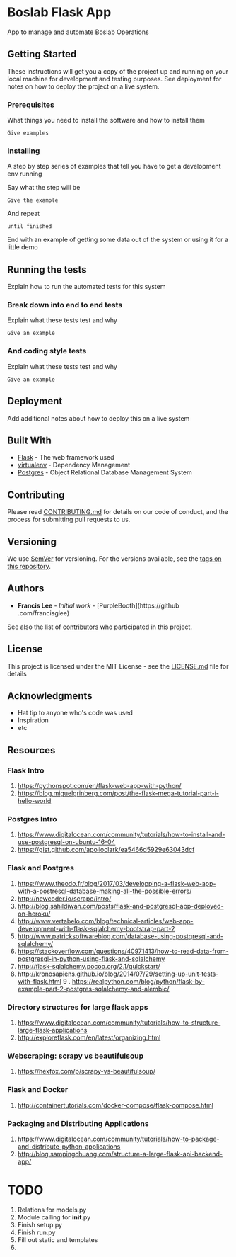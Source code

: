 # Boslab Flask App

App to manage and automate Boslab Operations

## Getting Started

These instructions will get you a copy of the project up and running on your local machine for development and testing purposes. See deployment for notes on how to deploy the project on a live system.

### Prerequisites

What things you need to install the software and how to install them

```
Give examples
```

### Installing

A step by step series of examples that tell you have to get a development env running

Say what the step will be

```
Give the example
```

And repeat

```
until finished
```

End with an example of getting some data out of the system or using it for a little demo

## Running the tests

Explain how to run the automated tests for this system

### Break down into end to end tests

Explain what these tests test and why

```
Give an example
```

### And coding style tests

Explain what these tests test and why

```
Give an example
```

## Deployment

Add additional notes about how to deploy this on a live system

## Built With

* [Flask](http://flask.pocoo.org/) - The web framework used
* [virtualenv](https://virtualenv.pypa.io/en/stable/) - Dependency Management
* [Postgres](https://www.postgresql.org/) - Object Relational Database
Management System

## Contributing

Please read [CONTRIBUTING.md](https://gist.github.com/PurpleBooth/b24679402957c63ec426) for details on our code of conduct, and the process for submitting pull requests to us.

## Versioning

We use [SemVer](http://semver.org/) for versioning. For the versions available, see the [tags on this repository](https://github.com/your/project/tags).

## Authors

* **Francis Lee** - *Initial work* - [PurpleBooth](https://github
.com/francisglee)

See also the list of [contributors](https://github.com/your/project/contributors) who participated in this project.

## License

This project is licensed under the MIT License - see the [LICENSE.md](LICENSE.md) file for details

## Acknowledgments

* Hat tip to anyone who's code was used
* Inspiration
* etc

## Resources
### Flask Intro
1. https://pythonspot.com/en/flask-web-app-with-python/
2. https://blog.miguelgrinberg.com/post/the-flask-mega-tutorial-part-i-hello-world

### Postgres Intro
1. https://www.digitalocean.com/community/tutorials/how-to-install-and-use-postgresql-on-ubuntu-16-04
2. https://gist.github.com/apolloclark/ea5466d5929e63043dcf

### Flask and Postgres
1. https://www.theodo.fr/blog/2017/03/developping-a-flask-web-app-with-a-postresql-database-making-all-the-possible-errors/
2. http://newcoder.io/scrape/intro/
3. http://blog.sahildiwan.com/posts/flask-and-postgresql-app-deployed-on-heroku/
4. http://www.vertabelo.com/blog/technical-articles/web-app-development-with-flask-sqlalchemy-bootstrap-part-2
5. http://www.patricksoftwareblog.com/database-using-postgresql-and-sqlalchemy/
6. https://stackoverflow.com/questions/40971413/how-to-read-data-from-postgresql-in-python-using-flask-and-sqlalchemy
7. http://flask-sqlalchemy.pocoo.org/2.1/quickstart/
8. http://kronosapiens.github.io/blog/2014/07/29/setting-up-unit-tests-with-flask.html
9	. https://realpython.com/blog/python/flask-by-example-part-2-postgres-sqlalchemy-and-alembic/


### Directory structures for large flask apps
1. https://www.digitalocean.com/community/tutorials/how-to-structure-large-flask-applications
2. http://exploreflask.com/en/latest/organizing.html

### Webscraping: scrapy vs beautifulsoup
1. https://hexfox.com/p/scrapy-vs-beautifulsoup/

### Flask and Docker
1. http://containertutorials.com/docker-compose/flask-compose.html

### Packaging and Distributing Applications
1. https://www.digitalocean.com/community/tutorials/how-to-package-and-distribute-python-applications
2. http://blog.sampingchuang.com/structure-a-large-flask-api-backend-app/

# TODO
1. Relations for models.py
2. Module calling for __init__.py
3. Finish setup.py
4. Finish run.py
5. Fill out static and templates
6.
